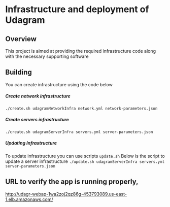 # Infrastructure and deployment of Udagram

## Overview

This project is aimed at providing the required infrastructure code along with the necessary supporting software


## Building
You can create infrastructure using the code below

##### Create network infrastructure

`./create.sh udagramNetworkInfra network.yml network-parameters.json`

##### Create servers infrastructure

`./create.sh udagramServerInfra servers.yml server-parameters.json`

##### Updating Infrastructure
To update infrastructure you can use scripts `update.sh` Below is the script to update a server infrastructure
`./update.sh udagramServerInfra servers.yml server-parameters.json` 

## URL to verify the app is running properly,
http://udagr-webap-1wa2zoj2qz86g-453793089.us-east-1.elb.amazonaws.com/